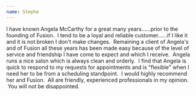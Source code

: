 ```yaml
---
name: Stephe
---
```



I have known Angela McCarthy for a great many years……prior to the founding of Fusion.  I tend to be a loyal and reliable customer……if I like it and it is not broken I don't make changes.  Remaining a client of Angela's and of Fusion all these years has been made easy because of the level of service and friendship I have come to expect and which I receive.  Angela runs a nice salon which is always clean and orderly.  I find that Angela is quick to respond to my requests for appointments and is "flexible" when I need her to be from a scheduling standpoint.  I would highly recommend her and Fusion.  All are friendly, experienced professionals in my opinion.  You will not be disappointed.
